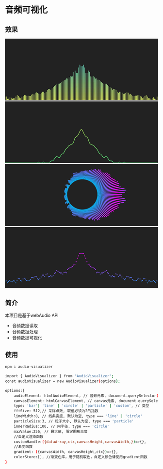 # 音频可视化

## 效果

![image](https://github.com/Tranyan/audio-visual/blob/dev/doc/assets/imgs/bar.jpg)
![image](https://github.com/Tranyan/audio-visual/blob/dev/doc/assets/imgs/line.jpg)
![image](https://github.com/Tranyan/audio-visual/blob/dev/doc/assets/imgs/circle.jpg)
![image](https://github.com/Tranyan/audio-visual/blob/dev/doc/assets/imgs/particle.jpg)

## 简介

本项目是基于webAudio API

- 音频数据读取
- 音频数据处理
- 音频数据可视化

## 使用

```bash
npm i audio-visualizer
```

```bash
import { AudioVisualizer } from "AudioVisualizer";
const audioVisualizer = new AudioVisualizer(options);
```


```bash
options:{
    audioElement: htmlAudioElement, // 音频元素, document.querySelector('#audio')
    canvasElement: htmlCanvasElement, // canvas元素, document.querySelector('#canvas')
    type: 'bar'| 'line' | 'circle' | 'particle' | 'custom', // 类型
    fftSize: 512,// 采样点数, 取值必须为2的指数
    lineWidth:8, // 线条宽度, 默认为空, type === 'line' | 'circle'
    particleSize:3, // 粒子大小, 默认为空, type === 'particle'
    innerRadius:100, // 内半径, type === 'circle'
    maxValue:256, // 最大值, 限定图形高度
    //自定义渲染函数
    customHandle:({dataArray,ctx,canvasHeight,canvasWidth,})=>{}, 
    //渐变函数
    gradient: ({canvasWidth, canvasHeight,ctx})=>{},
    colorStore:[], //渐变色库，用于随机取色，自定义颜色请使用gradient函数
}

```




